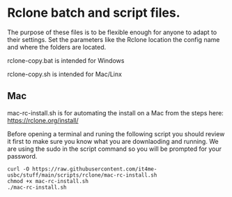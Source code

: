 # Rclone batch and script files.

The purpose of these files is to be flexible enough for anyone to adapt to their settings.
Set the parameters like the Rclone location the config name and where the folders are located.

rclone-copy.bat is intended for Windows

rclone-copy.sh  is intended for Mac/Linx

## Mac
mac-rc-install.sh is for automating the install on a Mac from the steps here: https://rclone.org/install/

Before opening a terminal and runing the following script you should review it first to make sure you know what you are downlaoding and running. We are using the sudo in the script command so you will be prompted for your password.

```
curl -O https://raw.githubusercontent.com/it4me-usbc/stuff/main/scripts/rclone/mac-rc-install.sh
chmod +x mac-rc-install.sh
./mac-rc-install.sh
